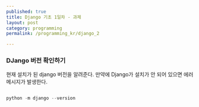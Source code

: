 ```yaml
---
published: true
title: Django 기초 1일차 - 과제
layout: post
category: programming
permalink: /programming_kr/django_2

---
```


### DJango 버전 확인하기 

현재 설치가 된 django 버전을 알려준다. 만약에 Django가 설치가 안 되어 있으면 에러 메시지가 발생한다. 

```python 

python -m django --version 

```


